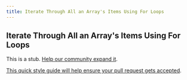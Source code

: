 ```yaml
---
title: Iterate Through All an Array's Items Using For Loops
---
```

## Iterate Through All an Array's Items Using For Loops

This is a stub. <a href='https://github.com/freecodecamp/guides/tree/master/src/pages/certifications/javascript-algorithms-and-data-structures/basic-data-structures/iterate-through-all-an-arrays-items-using-for-loops/index.md' target='_blank' rel='nofollow'>Help our community expand it</a>.

<a href='https://github.com/freecodecamp/guides/blob/master/README.md' target='_blank' rel='nofollow'>This quick style guide will help ensure your pull request gets accepted</a>.

<!-- The article goes here, in GitHub-flavored Markdown. Feel free to add YouTube videos, images, and CodePen/JSBin embeds  -->
